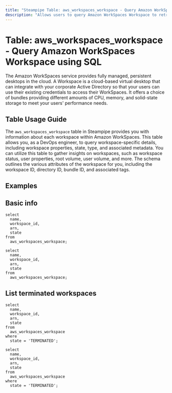 ```yaml
---
title: "Steampipe Table: aws_workspaces_workspace - Query Amazon WorkSpaces Workspace using SQL"
description: "Allows users to query Amazon WorkSpaces Workspace to retrieve details about each workspace in the AWS account."
---
```


# Table: aws_workspaces_workspace - Query Amazon WorkSpaces Workspace using SQL

The Amazon WorkSpaces service provides fully managed, persistent desktops in the cloud. A Workspace is a cloud-based virtual desktop that can integrate with your corporate Active Directory so that your users can use their existing credentials to access their WorkSpaces. It offers a choice of bundles providing different amounts of CPU, memory, and solid-state storage to meet your users' performance needs.

## Table Usage Guide

The `aws_workspaces_workspace` table in Steampipe provides you with information about each workspace within Amazon WorkSpaces. This table allows you, as a DevOps engineer, to query workspace-specific details, including workspace properties, state, type, and associated metadata. You can utilize this table to gather insights on workspaces, such as workspace status, user properties, root volume, user volume, and more. The schema outlines the various attributes of the workspace for you, including the workspace ID, directory ID, bundle ID, and associated tags.

## Examples

## Basic info

```sql+postgres
select
  name,
  workspace_id,
  arn,
  state
from
  aws_workspaces_workspace;
```

```sql+sqlite
select
  name,
  workspace_id,
  arn,
  state
from
  aws_workspaces_workspace;
```


## List terminated workspaces

```sql+postgres
select
  name,
  workspace_id,
  arn,
  state
from
  aws_workspaces_workspace
where
  state = 'TERMINATED';
```

```sql+sqlite
select
  name,
  workspace_id,
  arn,
  state
from
  aws_workspaces_workspace
where
  state = 'TERMINATED';
```